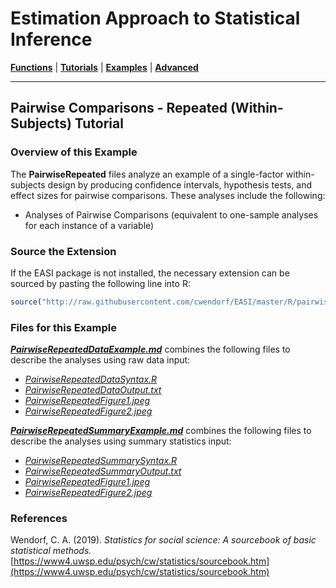 # Estimation Approach to Statistical Inference

[**Functions**](../../Functions) | 
[**Tutorials**](../../Tutorials) | 
[**Examples**](../../Examples) | 
[**Advanced**](../../Advanced)

---

## Pairwise Comparisons - Repeated (Within-Subjects) Tutorial

### Overview of this Example

The **PairwiseRepeated** files analyze an example of a single-factor within-subjects design by producing confidence intervals, hypothesis tests, and effect sizes for pairwise comparisons. These analyses include the following:

- Analyses of Pairwise Comparisons (equivalent to one-sample analyses for each instance of a variable)

### Source the Extension

If the EASI package is not installed, the necessary extension can be sourced by pasting the following line into R:
```r
source("http://raw.githubusercontent.com/cwendorf/EASI/master/R/pairwiseExtension.R")
```

### Files for this Example

[_**PairwiseRepeatedDataExample.md**_](./PairwiseRepeatedDataExample.md) combines the following files to describe the analyses using raw data input:

- [_PairwiseRepeatedDataSyntax.R_](./PairwiseRepeatedDataSyntax.R)
- [_PairwiseRepeatedDataOutput.txt_](./PairwiseRepeatedDataOutput.txt)
- [_PairwiseRepeatedFigure1.jpeg_](./PairwiseRepeatedFigure1.jpeg)
- [_PairwiseRepeatedFigure2.jpeg_](./PairwiseRepeatedFigure2.jpeg)

[_**PairwiseRepeatedSummaryExample.md**_](./PairwiseRepeatedSummaryExample.md) combines the following files to describe the analyses using summary statistics input:

- [_PairwiseRepeatedSummarySyntax.R_](./PairwiseRepeatedSummarySyntax.R)
- [_PairwiseRepeatedSummaryOutput.txt_](./PairwiseRepeatedSummaryOutput.txt)
- [_PairwiseRepeatedFigure1.jpeg_](./PairwiseRepeatedFigure1.jpeg)
- [_PairwiseRepeatedFigure2.jpeg_](./PairwiseRepeatedFigure2.jpeg)

### References

Wendorf, C. A. (2019). _Statistics for social science: A sourcebook of basic statistical methods._ [https://www4.uwsp.edu/psych/cw/statistics/sourcebook.htm](https://www4.uwsp.edu/psych/cw/statistics/sourcebook.htm)
